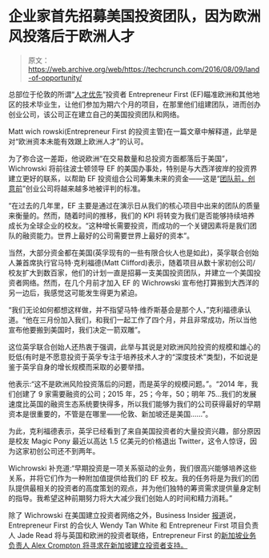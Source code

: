 # 企业家首先招募美国投资团队，因为欧洲风投落后于欧洲人才 

> 原文：<https://web.archive.org/web/https://techcrunch.com/2016/08/09/land-of-opportunity/>

总部位于伦敦的所谓“[人才优先](https://web.archive.org/web/20221210002127/https://beta.techcrunch.com/2016/03/08/meet-the-25-startups-that-pitched-at-entrepreneur-firsts-fith-demo-day/)”投资者 Entrepreneur First (EF)瞄准欧洲和其他地区的技术毕业生，让他们参加为期六个月的项目，在那里他们组建团队，进而创办创业公司，该公司正在建立自己的美国投资团队和网络。

Matt wich rowski(Entrepreneur First 的投资主管)在一篇文章中解释道，此举是对“欧洲资本未能有效跟上欧洲人才”的认可。

为了弥合这一差距，他说欧洲“在交易数量和总投资方面都落后于美国”，Wichrowski 将前往波士顿领导 EF 的美国办事处，特别是与大西洋彼岸的投资界建立更好的联系，以帮助 EF 投资组合公司筹集未来的资金——这是“[团队前，创意前](https://web.archive.org/web/20221210002127/https://beta.techcrunch.com/2015/07/15/entrepreneur-first/)”创业公司将越来越多地被评判的标准。

“在过去的几年里，EF 主要是通过在演示日从我们的核心项目中出来的团队的质量来衡量的。然而，随着时间的推移，我们的 KPI 将转变为我们是否能够持续培养成长为全球企业的校友。“这种增长需要投资，而成功的一个关键因素将是我们团队的融资能力。世界上最好的公司需要世界上最好的资本”。

当然，大部分资金都在美国(英孚现有的一些有限合伙人也是如此)，英孚联合创始人兼首席执行官马特·克利福德(Matt Clifford)表示，随着项目从数十家初创公司/校友扩大到数百家，他们的计划一直是招募一支美国投资团队，并建立一个美国投资者网络。然而，在几个月前才加入 EF 的 Wichrowski 宣布他打算搬到大西洋的另一边后，我感觉这可能发生得更为紧迫。

“我们无论如何都想这样做，并不指望马特·维乔斯基会是那个人，”克利福德承认道。“他在三月份加入我们，和我们一起工作了四个月，并且非常成功，所以当他宣布他要搬到美国时，我们决定一箭双雕”。

这位英孚联合创始人还热衷于强调，此举与其说是对欧洲风险投资的规模和雄心的贬低(有时是不愿意投资于英孚专注于培养技术人才的“深度技术”类型)，不如说是鉴于英孚自身的增长规模而采取的必要举措。

他表示:“这不是欧洲风险投资落后的问题，而是英孚的规模问题。”。“2014 年，我们创建了 9 家需要融资的公司；2015 年，25；今年，50；明年 75…我们的发展速度比英国的融资生态系统要快得多，所以我们能够为我们的公司获得最好的早期资本是很重要的，不管是在哪里——伦敦、新加坡还是美国……”。

为此，克利福德表示，英孚已经看到了来自美国投资者的大量投资兴趣，部分原因是校友 Magic Pony 最近以高达 1.5 亿美元的价格退出 Twitter，这令人惊讶，因为这家初创公司还不到两年。

Wichrowski 补充道:“早期投资是一项关系驱动的业务，我们很高兴能够培养这些关系，并将它们作为一种附加值提供给我们的 EF 校友。我的任务将是为我们的团队提供最相关的投资者的高度策划的观点，并为他们独特的筹资需求提供量身定制的指导。我希望这种前期努力将大大减少我们创始人的时间和精力消耗。”

除了 Wichrowski 在美国建立投资者网络之外，Business Insider [报道](https://web.archive.org/web/20221210002127/http://uk.businessinsider.com/entrepreneur-first-is-sending-staff-to-the-us-to-cozy-up-to-wealthy-investors-2016-8)说，Entrepreneur First 的合伙人 Wendy Tan White 和 Entrepreneur First 项目负责人 Jade Read 将与英国和欧洲的投资者联络，Entrepreneur First 的[新加坡业务负责人 Alex Crompton 将寻求在新加坡建立投资者支持。](https://web.archive.org/web/20221210002127/https://beta.techcrunch.com/2016/01/19/ef-singapore/)